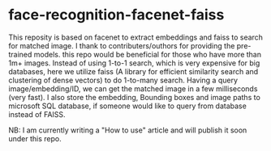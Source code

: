 # face-recognition-facenet-faiss

This reposity is based on facenet to extract embeddings and faiss to search for matched image. I thank to contributers/outhors for providing the pre-trained models. this repo would be beneficial for those who have more than 1m+ images. Instead of using 1-to-1 search, which is very expensive for big databases, here we utilize faiss (A library for efficient similarity search and clustering of dense vectors) to do 1-to-many search. Having a query image/embedding/ID, we can get the matched image in a few milliseconds (very fast). I also store the embedding, Bounding boxes and image paths to microsoft SQL database, if someone would like to query from database instead of FAISS. 


NB: I am currently writing a "How to use" article and will publish it soon under this repo. 

